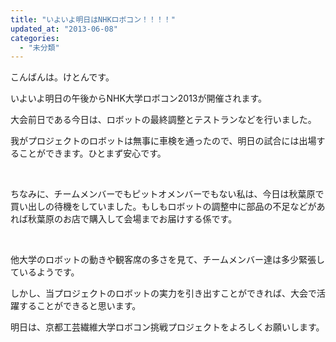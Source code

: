 ```yaml
---
title: "いよいよ明日はNHKロボコン！！！！"
updated_at: "2013-06-08"
categories: 
  - "未分類"
---
```


こんばんは。けとんです。

いよいよ明日の午後からNHK大学ロボコン2013が開催されます。

大会前日である今日は、ロボットの最終調整とテストランなどを行いました。

我がプロジェクトのロボットは無事に車検を通ったので、明日の試合には出場することができます。ひとまず安心です。

 

ちなみに、チームメンバーでもピットオメンバーでもない私は、今日は秋葉原で買い出しの待機をしていました。もしもロボットの調整中に部品の不足などがあれば秋葉原のお店で購入して会場までお届けする係です。

 

他大学のロボットの動きや観客席の多さを見て、チームメンバー達は多少緊張しているようです。

しかし、当プロジェクトのロボットの実力を引き出すことができれば、大会で活躍することができると思います。

明日は、京都工芸繊維大学ロボコン挑戦プロジェクトをよろしくお願いします。
